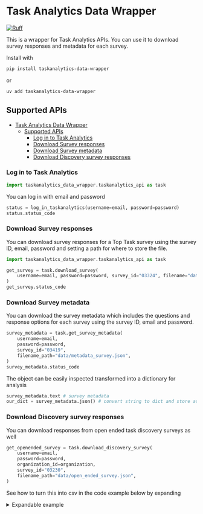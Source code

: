 # Task Analytics Data Wrapper

[![Ruff](https://img.shields.io/endpoint?url=https://raw.githubusercontent.com/astral-sh/ruff/main/assets/badge/v2.json)](https://github.com/astral-sh/ruff)

This is a wrapper for Task Analytics APIs. You can use it to download survey responses and metadata for each survey.

Install with

```bash
pip install taskanalytics-data-wrapper
```

or 

```bash
uv add taskanalytics-data-wrapper
```

## Supported APIs

- [Task Analytics Data Wrapper](#task-analytics-data-wrapper)
  - [Supported APIs](#supported-apis)
    - [Log in to Task Analytics](#log-in-to-task-analytics)
    - [Download Survey responses](#download-survey-responses)
    - [Download Survey metadata](#download-survey-metadata)
    - [Download Discovery survey responses](#download-discovery-survey-responses)

### Log in to Task Analytics

```python
import taskanalytics_data_wrapper.taskanalytics_api as task
```

You can log in with email and password

```python
status = log_in_taskanalytics(username=email, password=password)  
status.status_code
```

### Download Survey responses

You can download survey responses for a Top Task survey using the survey ID, email, password and setting a path for where to store the file.

```python
import taskanalytics_data_wrapper.taskanalytics_api as task

get_survey = task.download_survey(
    username=email, password=password, survey_id="03324", filename="data/survey.csv"
)
get_survey.status_code
```

### Download Survey metadata

You can download the survey metadata which includes the questions and response options for each survey using the survey ID, email and password.

```python
survey_metadata = task.get_survey_metadata(
    username=email,
    password=password,
    survey_id="03419",
    filename_path="data/metadata_survey.json",
)
survey_metadata.status_code
```

The object can be easily inspected transformed into a dictionary for analysis

```python
survey_metadata.text # survey metadata
our_dict = survey_metadata.json() # convert string to dict and store as a variable
```

### Download Discovery survey responses

You can download responses from open ended task discovery surveys as well

```python
get_openended_survey = task.download_discovery_survey(
    username=email,
    password=password,
    organization_id=organization,
    survey_id="03230",
    filename_path="data/open_ended_survey.json",
)
```
See how to turn this into csv in the code example below by expanding

<details>
<summary>Expandable example</summary>

```python
data = get_openended_survey.json()

#create a new dict from our subset of data
def flatten_openended_dict(data):
    """ """
    respondent = []
    completion = []
    category = []
    discovery = []
    comment = []
    for i in data:
        respondent.append(i["id"])
        completion.append(i["completion"])
        category.append(i["category"])
        discovery.append(i["answers"]["discovery"])
        try:
            comment.append(i["answers"]["comment"])
        except:
            comment.append("")
    newlist = [
        {
            "id": respondent,
            "completion": completion,
            "category": category,
            "discovery": discovery,
            "comment": comment,
        }
        for respondent, completion, category, discovery, comment in zip(
            respondent, completion, category, discovery, comment
        )
    ]
    return newlist


newlist = flatten_openended_dict(data["responses"])

# write open ended survey to csv with your preferred encoding and delimiter
keys = newlist[0].keys()

with open("data/open_survey.csv", "w", encoding="utf-8-sig", newline="") as output_file:
    writer = csv.DictWriter(output_file, fieldnames=keys, delimiter=";")
    writer.writeheader()
    writer.writerows(newlist)
```
</details>